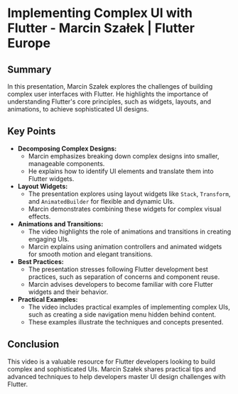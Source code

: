 # Implementing Complex UI with Flutter - Marcin Szałek | Flutter Europe

## Summary

In this presentation, Marcin Szałek explores the challenges of building complex user interfaces with Flutter. He highlights the importance of understanding Flutter's core principles, such as widgets, layouts, and animations, to achieve sophisticated UI designs.

## Key Points

* **Decomposing Complex Designs:**
    * Marcin emphasizes breaking down complex designs into smaller, manageable components.
    * He explains how to identify UI elements and translate them into Flutter widgets.
* **Layout Widgets:**
    * The presentation explores using layout widgets like `Stack`, `Transform`, and `AnimatedBuilder` for flexible and dynamic UIs.
    * Marcin demonstrates combining these widgets for complex visual effects.
* **Animations and Transitions:**
    * The video highlights the role of animations and transitions in creating engaging UIs.
    * Marcin explains using animation controllers and animated widgets for smooth motion and elegant transitions.
* **Best Practices:**
    * The presentation stresses following Flutter development best practices, such as separation of concerns and component reuse.
    * Marcin advises developers to become familiar with core Flutter widgets and their behavior.
* **Practical Examples:**
    * The video includes practical examples of implementing complex UIs, such as creating a side navigation menu hidden behind content.
    * These examples illustrate the techniques and concepts presented.

## Conclusion

This video is a valuable resource for Flutter developers looking to build complex and sophisticated UIs. Marcin Szałek shares practical tips and advanced techniques to help developers master UI design challenges with Flutter.